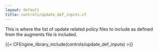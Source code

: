 ```yaml
---
layout: default
title: controls/update_def_inputs.cf
---
```


This is where the list of update related policy files to include as defined
from the augments file is included.

{{< CFEngine_library_include(controls/update_def_inputs) >}}

